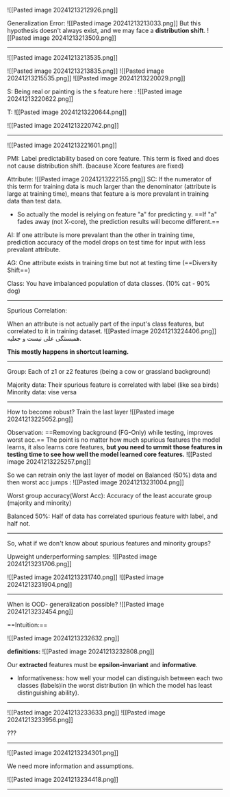![[Pasted image 20241213212926.png]]

Generalization Error:
![[Pasted image 20241213213033.png]]
But this hypothesis doesn't always exist, and we may face a **distribution shift**.
![[Pasted image 20241213213509.png]]

--------------

![[Pasted image 20241213213535.png]]


![[Pasted image 20241213213835.png]]
![[Pasted image 20241213215535.png]]
![[Pasted image 20241213220029.png]]

S: Being real or painting is the s feature here :
![[Pasted image 20241213220622.png]]

T:
![[Pasted image 20241213220644.png]]

![[Pasted image 20241213220742.png]]

---

![[Pasted image 20241213221601.png]]

PMI: Label predictability based on core feature. This term is fixed and does not cause distribution shift. (bacause Xcore features are fixed)

Attribute:
![[Pasted image 20241213222155.png]]
SC:
If the numerator of this term for training data is much larger than the denominator (attribute is large at training time), means that feature a is more prevalant in training data than test data. 
- So actually the model is relying on feature "a" for predicting y. ==If "a" fades away (not X-core), the prediction results will become different.==

AI:
If one attribute is more prevalant than the other in training time, prediction accuracy of the model drops on test time for input with less prevalant attribute.

AG:
One attribute exists in training time but not at testing time (==Diversity Shift==)

Class:
You have imbalanced population of data classes. (10% cat - 90% dog)

----------------------

Spurious Correlation:

When an attribute is not actually part of the input's class features, but correlated to it in training dataset.
![[Pasted image 20241213224406.png]]
همبستگی علی نیست و جعلیه.

**This mostly happens in shortcut learning.**

------------------------

Group: Each of z1 or z2 features (being a cow or grassland background)

Majority data: Their spurious feature is correlated with label (like sea birds)
Minority data: vise versa

-------------

How to become robust? Train the last layer
![[Pasted image 20241213225052.png]]

Observation: ==Removing background (FG-Only) while testing, improves worst acc.==
The point is no matter how much spurious features the model learns, it also learns core features, **but you need to ummit those features in testing time to see how well the model learned core features.**
![[Pasted image 20241213225257.png]]


So we can retrain only the last layer of model on Balanced (50%) data and then worst acc jumps :
![[Pasted image 20241213231004.png]]

Worst group accuracy(Worst Acc):
Accuracy of the least accurate group (majority and minority)

Balanced 50%: Half of data has correlated spurious feature with label, and half not.

------------------

So, what if we don't know about spurious features and minority groups?

Upweight underperforming samples:
![[Pasted image 20241213231706.png]]

![[Pasted image 20241213231740.png]]
![[Pasted image 20241213231904.png]]

------------

When is OOD- generalization possible?
![[Pasted image 20241213232454.png]]

==Intuition:==

![[Pasted image 20241213232632.png]]

**definitions:**
![[Pasted image 20241213232808.png]]

Our **extracted** features must be **epsilon-invariant** and **informative**.

- Informativeness: how well your model can distinguish between each two classes (labels)in the worst distribution (in which the model has least distinguishing ability).

-------------------------

![[Pasted image 20241213233633.png]]
![[Pasted image 20241213233956.png]]

???

----------------

![[Pasted image 20241213234301.png]]

We need more information and assumptions.

![[Pasted image 20241213234418.png]]

---------------



